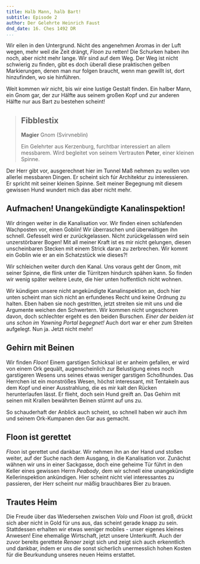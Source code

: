 ```yaml
---
title: Halb Mann, halb Bart!
subtitle: Episode 2
author: Der Gelehrte Heinrich Faust
dnd_date: 16. Ches 1492 DR
...
```


Wir eilen in den Untergrund. Nicht des angenehmen Aromas in der Luft wegen,
mehr weil die Zeit drängt, *Floon* zu retten! Die Schurken haben ihn noch, aber
nicht mehr lange. Wir sind auf dem Weg. Der Weg ist nicht schwierig zu finden,
gibt es doch überall diese praktischen gelben Markierungen, denen man nur
folgen braucht, wenn man gewillt ist, dort hinzufinden, wo sie hinführen.

Weit kommen wir nicht, bis wir eine lustige Gestalt finden. Ein halber Mann,
ein Gnom gar, der zur Hälfte aus seinem großen Kopf und zur anderen Hälfte nur
aus Bart zu bestehen scheint!

<!-- more -->

> ## Fibblestix
> **Magier** Gnom (Svirvneblin)
>
> Ein Gelehrter aus Kerzenburg, furchtbar interessiert an allem messbarem. Wird
begleitet von seinem Vertrauten **Peter**, einer kleinen Spinne.
>

Der Herr gibt vor, ausgerechnet hier im Tunnel Maß nehmen zu wollen von
allerlei messbaren Dingen. Er scheint sich fúr Architektur zu interessieren. Er
spricht mit seiner kleinen Spinne. Seit meiner Begegnung mit diesem gewissen
Hund wundert mich das aber nicht mehr.

## Aufmachen! Unangekündigte Kanalinspektion!

Wir dringen weiter in die Kanalisation vor. Wir finden einen schlafenden
Wachposten vor, einen Goblin! Wir überraschen und überwältigen ihn schnell.
Gefesselt wird er zurückgelassen. Nicht zurückgelassen wird sein unzerstörbarer
Bogen! Mit all meiner Kraft ist es mir nicht gelungen, diesen unscheinbaren
Stecken mit einem Strick daran zu zerbrechen. Wir kommt ein Goblin wie er an
ein Schatzstück wie dieses?!

Wir schleichen weiter durch den Kanal. Uns voraus geht der Gnom, mit seiner
Spinne, die flink unter die Türritzen hindurch spähen kann. So finden wir wenig
später weitere Leute, die hier unten hoffentlich nicht wohnen. 

Wir kündigen unsere nicht angekündigte Kanalinspektion an, doch hier unten
scheint man sich nicht an erfundenes Recht und keine Ordnung zu halten. Eben
haben sie noch gestritten, jetzt streiten sie mit uns und die Argumente weichen
den Schwertern. Wir kommen nicht ungeschoren davon, doch schlechter ergeht es
den beiden Burschen. *Einer der beiden ist uns schon im Yawning Portal
begegnet!* Auch dort war er eher zum Streiten aufgelegt. Nun ja. Jetzt nicht
mehr!

## Gehirn mit Beinen

Wir finden *Floon*! Einem garstigen Schicksal ist er anheim gefallen, er wird
von einem Ork gequält, augenscheinlich zur Belustigung eines noch garstigeren
Wesens uns seines etwas weniger garstigen Schoßhundes. Das Herrchen ist ein
monströßes Wesen, höchst interessant, mit Tentakeln aus dem Kopf und einer
Ausstrahlung, die es mir kalt den Rücken herunterlaufen lässt. Er flieht, doch
sein Hund greift an. Das Gehirn mit seinen mit Krallen bewährten Beinen stürmt
auf uns zu.

So schauderhaft der Anblick auch scheint, so schnell haben wir auch ihm und
seinem Ork-Kumpanen den Gar aus gemacht. 

## Floon ist gerettet

*Floon* ist gerettet und dankbar. Wir nehmen ihn an der Hand und stoßen weiter,
auf der Suche nach dem Ausgang, in die Kanalisation vor. Zunächst wähnen wir
uns in einer Sackgasse, doch eine geheime Tür führt in den Keller eines
gewissen Herrn *Peabody*, dem wir schnell eine unangekündigte Kellerinspektion
ankündigen. Hier scheint nicht viel interessantes zu passieren, der Herr
scheint nur mäßig brauchbares Bier zu brauen.

## Trautes Heim

Die Freude über das Wiedersehen zwischen *Volo* und *Floon* ist groß, drückt
sich aber nicht in Gold für uns aus, das scheint gerade knapp zu sein.
Stattdessen erhalten wir etwas weniger mobiles - unser eigenes kleines Anwesen!
Eine ehemalige Wirtschaft, jetzt unsere Unterkunft. Auch der zuvor bereits
gerettete *Renaer* zeigt sich und zeigt sich auch erkenntlich und dankbar,
indem er uns die sonst sicherlich unermesslich hohen Kosten für die Beurkundung
unseres neuen Heims erstattet.
